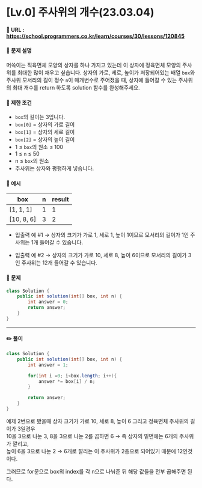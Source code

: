 # [Lv.0] 주사위의 개수(23.03.04)

#### 📌 URL : https://school.programmers.co.kr/learn/courses/30/lessons/120845

#### 📌 문제 설명

머쓱이는 직육면체 모양의 상자를 하나 가지고 있는데 이 상자에 정육면체 모양의 주사위를 최대한 많이 채우고 싶습니다. 상자의 가로, 세로, 높이가 저장되어있는 배열 `box`와 주사위 모서리의 길이 정수 `n`이 매개변수로 주어졌을 때, 상자에 들어갈 수 있는 주사위의 최대 개수를 return 하도록 solution 함수를 완성해주세요.

#### 📌 제한 조건

- `box`의 길이는 3입니다.
- `box[0]` = 상자의 가로 길이
- `box[1]` = 상자의 세로 길이
- `box[2]` = 상자의 높이 길이
- 1 ≤ `box`의 원소 ≤ 100
- 1 ≤ `n` ≤ 50
- n ≤ `box`의 원소
- 주사위는 상자와 평행하게 넣습니다.

#### 📌 예시

| box        | n   | result |
| ---------- | --- | ------ |
| [1, 1, 1]  | 1   | 1      |
| [10, 8, 6] | 3   | 2      |

- 입출력 예 #1
  → 상자의 크기가 가로 1, 세로 1, 높이 1이므로 모서리의 길이가 1인 주사위는 1개 들어갈 수 있습니다.

- 입출력 예 #2
  → 상자의 크기가 가로 10, 세로 8, 높이 6이므로 모서리의 길이가 3인 주사위는 12개 들어갈 수 있습니다.

#### 📌 문제

```java
class Solution {
    public int solution(int[] box, int n) {
        int answer = 0;
        return answer;
    }
}
```

---

#### ✏️ 풀이

```java
class Solution {
    public int solution(int[] box, int n) {
        int answer = 1;

        for(int i =0; i<box.length; i++){
            answer *= box[i] / n;
        }

        return answer;
    }
}
```

예제 2번으로 봤을때 상자 크기가 가로 10, 세로 8, 높이 6 그리고 정육면체 주사위의 길이가 3일경우  
10을 3으로 나눈 3, 8을 3으로 나눈 2를 곱하면 6 → 즉 상자의 밑면에는 6개의 주사위가 깔리고,  
높이 6을 3으로 나눈 2 → 6개로 깔리는 이 주사위가 2층으로 되어있기 때문에 12인것이다.

그러므로 for문으로 box의 index를 각 n으로 나눠준 뒤 해당 값들을 전부 곱해주면 된다.
